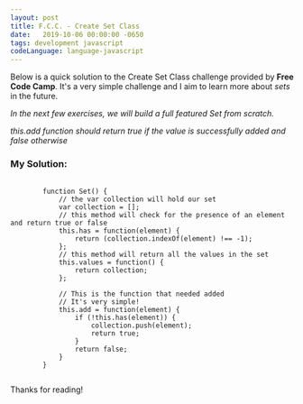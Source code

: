 ```yaml
---
layout: post
title: F.C.C. - Create Set Class
date:   2019-10-06 00:00:00 -0650
tags: development javascript
codeLanguage: language-javascript
---
```


Below is a quick solution to the Create Set Class challenge provided by **Free Code Camp**. It's a very simple challenge and I aim to learn more about _sets_ in the future.

_In the next few exercises, we will build a full featured Set from scratch._

_this.add function should return true if the value is successfully added and false otherwise_

### My Solution:

<pre>
    <code class="language-javascript">
        function Set() {
            // the var collection will hold our set
            var collection = [];
            // this method will check for the presence of an element and return true or false
            this.has = function(element) {
                return (collection.indexOf(element) !== -1);
            };
            // this method will return all the values in the set
            this.values = function() {
                return collection;
            };
            
            // This is the function that needed added
            // It's very simple!
            this.add = function(element) {
                if (!this.has(element)) {
                    collection.push(element);
                    return true;
                }
                return false;
            }
        }
    </code>
</pre>

Thanks for reading!
